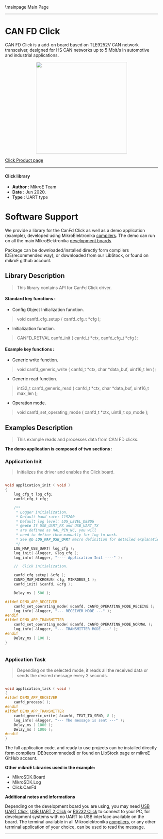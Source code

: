 \mainpage Main Page
 
---
# CAN FD Click

CAN FD Click is a add-on board based on TLE9252V CAN network transceiver, designed for HS CAN networks up to 5 Mbit/s in automotive and industrial applications.

<p align="center">
  <img src="https://download.mikroe.com/images/click_for_ide/canfd_click.png" height=300px>
</p>

[Click Product page](https://www.mikroe.com/can-fd-click)

---


#### Click library 

- **Author**        : MikroE Team
- **Date**          : Jun 2020.
- **Type**          : UART type


# Software Support

We provide a library for the CanFd Click 
as well as a demo application (example), developed using MikroElektronika 
[compilers](https://shop.mikroe.com/compilers). 
The demo can run on all the main MikroElektronika [development boards](https://shop.mikroe.com/development-boards).

Package can be downloaded/installed directly form compilers IDE(recommended way), or downloaded from our LibStock, or found on mikroE github account. 

## Library Description

> This library contains API for CanFd Click driver.

#### Standard key functions :

- Config Object Initialization function.
> void canfd_cfg_setup ( canfd_cfg_t *cfg ); 
 
- Initialization function.
> CANFD_RETVAL canfd_init ( canfd_t *ctx, canfd_cfg_t *cfg );

#### Example key functions :

- Generic write function.
> void canfd_generic_write ( canfd_t *ctx, char *data_buf, uint16_t len );
 
- Generic read function.
> int32_t canfd_generic_read ( canfd_t *ctx, char *data_buf, uint16_t max_len );

- Operation mode.
> void canfd_set_operating_mode ( canfd_t *ctx, uint8_t op_mode );

## Examples Description

> This example reads and processes data from CAN FD clicks.

**The demo application is composed of two sections :**

### Application Init 

> Initializes the driver and enables the Click board.

```c

void application_init ( void )
{
    log_cfg_t log_cfg;
    canfd_cfg_t cfg;

    /** 
     * Logger initialization.
     * Default baud rate: 115200
     * Default log level: LOG_LEVEL_DEBUG
     * @note If USB_UART_RX and USB_UART_TX 
     * are defined as HAL_PIN_NC, you will 
     * need to define them manually for log to work. 
     * See @b LOG_MAP_USB_UART macro definition for detailed explanation.
     */
    LOG_MAP_USB_UART( log_cfg );
    log_init( &logger, &log_cfg );
    log_info( &logger, "---- Application Init ----" );

    //  Click initialization.

    canfd_cfg_setup( &cfg );
    CANFD_MAP_MIKROBUS( cfg, MIKROBUS_1 );
    canfd_init( &canfd, &cfg );

    Delay_ms ( 500 );

#ifdef DEMO_APP_RECEIVER
    canfd_set_operating_mode( &canfd, CANFD_OPERATING_MODE_RECEIVE );
    log_info( &logger, "--- RECEIVER MODE ---" );
#endif
#ifdef DEMO_APP_TRANSMITTER
    canfd_set_operating_mode( &canfd, CANFD_OPERATING_MODE_NORMAL );
    log_info( &logger, "--- TRANSMITTER MODE ---" );
#endif 
    Delay_ms ( 100 );
}
  
```

### Application Task

> Depending on the selected mode, it reads all the received data or sends the desired message every 2 seconds.

```c

void application_task ( void )
{
#ifdef DEMO_APP_RECEIVER
    canfd_process( );
#endif
#ifdef DEMO_APP_TRANSMITTER
    canfd_generic_write( &canfd, TEXT_TO_SEND, 8 );
    log_info( &logger, "--- The message is sent ---" );
    Delay_ms ( 1000 );
    Delay_ms ( 1000 );
#endif 
}

```

The full application code, and ready to use projects can be  installed directly form compilers IDE(recommneded) or found on LibStock page or mikroE GitHub accaunt.

**Other mikroE Libraries used in the example:** 

- MikroSDK.Board
- MikroSDK.Log
- Click.CanFd

**Additional notes and informations**

Depending on the development board you are using, you may need 
[USB UART Click](https://shop.mikroe.com/usb-uart-click), 
[USB UART 2 Click](https://shop.mikroe.com/usb-uart-2-click) or 
[RS232 Click](https://shop.mikroe.com/rs232-click) to connect to your PC, for 
development systems with no UART to USB interface available on the board. The 
terminal available in all Mikroelektronika 
[compilers](https://shop.mikroe.com/compilers), or any other terminal application 
of your choice, can be used to read the message.



---
